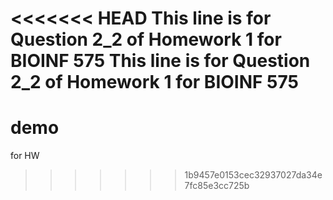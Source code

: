 <<<<<<< HEAD
This line is for Question 2_2 of Homework 1 for BIOINF 575
This line is for Question 2_2 of Homework 1 for BIOINF 575
=======
# demo
for HW
>>>>>>> 1b9457e0153cec32937027da34e7fc85e3cc725b
